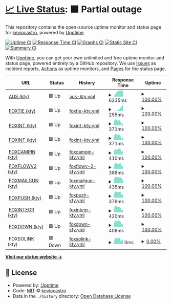 # [📈 Live Status](https://demo.upptime.js.org): <!--live status--> **🟧 Partial outage**

This repository contains the open-source uptime monitor and status page for [keviocastro](https://demo.upptime.js.org), powered by [Upptime](https://github.com/upptime/upptime).

[![Uptime CI](https://github.com/keviocastro/upptime/workflows/Uptime%20CI/badge.svg)](https://github.com/keviocastro/upptime/actions?query=workflow%3A%22Uptime+CI%22)
[![Response Time CI](https://github.com/keviocastro/upptime/workflows/Response%20Time%20CI/badge.svg)](https://github.com/keviocastro/upptime/actions?query=workflow%3A%22Response+Time+CI%22)
[![Graphs CI](https://github.com/keviocastro/upptime/workflows/Graphs%20CI/badge.svg)](https://github.com/keviocastro/upptime/actions?query=workflow%3A%22Graphs+CI%22)
[![Static Site CI](https://github.com/keviocastro/upptime/workflows/Static%20Site%20CI/badge.svg)](https://github.com/keviocastro/upptime/actions?query=workflow%3A%22Static+Site+CI%22)
[![Summary CI](https://github.com/keviocastro/upptime/workflows/Summary%20CI/badge.svg)](https://github.com/keviocastro/upptime/actions?query=workflow%3A%22Summary+CI%22)

With [Upptime](https://upptime.js.org), you can get your own unlimited and free uptime monitor and status page, powered entirely by a GitHub repository. We use [Issues](https://github.com/keviocastro/upptime/issues) as incident reports, [Actions](https://github.com/keviocastro/upptime/actions) as uptime monitors, and [Pages](https://demo.upptime.js.org) for the status page.

<!--start: status pages-->
<!-- This summary is generated by Upptime (https://github.com/upptime/upptime) -->
<!-- Do not edit this manually, your changes will be overwritten -->
<!-- prettier-ignore -->
| URL | Status | History | Response Time | Uptime |
| --- | ------ | ------- | ------------- | ------ |
| <img alt="" src="https://favicons.githubusercontent.com/avus.com.br" height="13"> [AUS (kty)](https://avus.com.br) | 🟩 Up | [aus-kty.yml](https://github.com/keviocastro/upptime/commits/HEAD/history/aus-kty.yml) | <details><summary><img alt="Response time graph" src="./graphs/aus-kty/response-time-week.png" height="20"> 6235ms</summary><br><a href="https://upptime.solidops.cloud/history/aus-kty"><img alt="Response time 6235" src="https://img.shields.io/endpoint?url=https%3A%2F%2Fraw.githubusercontent.com%2Fkeviocastro%2Fupptime%2FHEAD%2Fapi%2Faus-kty%2Fresponse-time.json"></a><br><a href="https://upptime.solidops.cloud/history/aus-kty"><img alt="24-hour response time 6235" src="https://img.shields.io/endpoint?url=https%3A%2F%2Fraw.githubusercontent.com%2Fkeviocastro%2Fupptime%2FHEAD%2Fapi%2Faus-kty%2Fresponse-time-day.json"></a><br><a href="https://upptime.solidops.cloud/history/aus-kty"><img alt="7-day response time 6235" src="https://img.shields.io/endpoint?url=https%3A%2F%2Fraw.githubusercontent.com%2Fkeviocastro%2Fupptime%2FHEAD%2Fapi%2Faus-kty%2Fresponse-time-week.json"></a><br><a href="https://upptime.solidops.cloud/history/aus-kty"><img alt="30-day response time 6235" src="https://img.shields.io/endpoint?url=https%3A%2F%2Fraw.githubusercontent.com%2Fkeviocastro%2Fupptime%2FHEAD%2Fapi%2Faus-kty%2Fresponse-time-month.json"></a><br><a href="https://upptime.solidops.cloud/history/aus-kty"><img alt="1-year response time 6235" src="https://img.shields.io/endpoint?url=https%3A%2F%2Fraw.githubusercontent.com%2Fkeviocastro%2Fupptime%2FHEAD%2Fapi%2Faus-kty%2Fresponse-time-year.json"></a></details> | <details><summary><a href="https://upptime.solidops.cloud/history/aus-kty">100.00%</a></summary><a href="https://upptime.solidops.cloud/history/aus-kty"><img alt="All-time uptime 100.00%" src="https://img.shields.io/endpoint?url=https%3A%2F%2Fraw.githubusercontent.com%2Fkeviocastro%2Fupptime%2FHEAD%2Fapi%2Faus-kty%2Fuptime.json"></a><br><a href="https://upptime.solidops.cloud/history/aus-kty"><img alt="24-hour uptime 100.00%" src="https://img.shields.io/endpoint?url=https%3A%2F%2Fraw.githubusercontent.com%2Fkeviocastro%2Fupptime%2FHEAD%2Fapi%2Faus-kty%2Fuptime-day.json"></a><br><a href="https://upptime.solidops.cloud/history/aus-kty"><img alt="7-day uptime 100.00%" src="https://img.shields.io/endpoint?url=https%3A%2F%2Fraw.githubusercontent.com%2Fkeviocastro%2Fupptime%2FHEAD%2Fapi%2Faus-kty%2Fuptime-week.json"></a><br><a href="https://upptime.solidops.cloud/history/aus-kty"><img alt="30-day uptime 100.00%" src="https://img.shields.io/endpoint?url=https%3A%2F%2Fraw.githubusercontent.com%2Fkeviocastro%2Fupptime%2FHEAD%2Fapi%2Faus-kty%2Fuptime-month.json"></a><br><a href="https://upptime.solidops.cloud/history/aus-kty"><img alt="1-year uptime 100.00%" src="https://img.shields.io/endpoint?url=https%3A%2F%2Fraw.githubusercontent.com%2Fkeviocastro%2Fupptime%2FHEAD%2Fapi%2Faus-kty%2Fuptime-year.json"></a></details>
| <img alt="" src="https://favicons.githubusercontent.com/www.foxterciaimobiliaria.com.br" height="13"> [FOXTIE (kty)](https://www.foxterciaimobiliaria.com.br) | 🟩 Up | [foxtie-kty.yml](https://github.com/keviocastro/upptime/commits/HEAD/history/foxtie-kty.yml) | <details><summary><img alt="Response time graph" src="./graphs/foxtie-kty/response-time-week.png" height="20"> 255ms</summary><br><a href="https://upptime.solidops.cloud/history/foxtie-kty"><img alt="Response time 255" src="https://img.shields.io/endpoint?url=https%3A%2F%2Fraw.githubusercontent.com%2Fkeviocastro%2Fupptime%2FHEAD%2Fapi%2Ffoxtie-kty%2Fresponse-time.json"></a><br><a href="https://upptime.solidops.cloud/history/foxtie-kty"><img alt="24-hour response time 255" src="https://img.shields.io/endpoint?url=https%3A%2F%2Fraw.githubusercontent.com%2Fkeviocastro%2Fupptime%2FHEAD%2Fapi%2Ffoxtie-kty%2Fresponse-time-day.json"></a><br><a href="https://upptime.solidops.cloud/history/foxtie-kty"><img alt="7-day response time 255" src="https://img.shields.io/endpoint?url=https%3A%2F%2Fraw.githubusercontent.com%2Fkeviocastro%2Fupptime%2FHEAD%2Fapi%2Ffoxtie-kty%2Fresponse-time-week.json"></a><br><a href="https://upptime.solidops.cloud/history/foxtie-kty"><img alt="30-day response time 255" src="https://img.shields.io/endpoint?url=https%3A%2F%2Fraw.githubusercontent.com%2Fkeviocastro%2Fupptime%2FHEAD%2Fapi%2Ffoxtie-kty%2Fresponse-time-month.json"></a><br><a href="https://upptime.solidops.cloud/history/foxtie-kty"><img alt="1-year response time 255" src="https://img.shields.io/endpoint?url=https%3A%2F%2Fraw.githubusercontent.com%2Fkeviocastro%2Fupptime%2FHEAD%2Fapi%2Ffoxtie-kty%2Fresponse-time-year.json"></a></details> | <details><summary><a href="https://upptime.solidops.cloud/history/foxtie-kty">100.00%</a></summary><a href="https://upptime.solidops.cloud/history/foxtie-kty"><img alt="All-time uptime 100.00%" src="https://img.shields.io/endpoint?url=https%3A%2F%2Fraw.githubusercontent.com%2Fkeviocastro%2Fupptime%2FHEAD%2Fapi%2Ffoxtie-kty%2Fuptime.json"></a><br><a href="https://upptime.solidops.cloud/history/foxtie-kty"><img alt="24-hour uptime 100.00%" src="https://img.shields.io/endpoint?url=https%3A%2F%2Fraw.githubusercontent.com%2Fkeviocastro%2Fupptime%2FHEAD%2Fapi%2Ffoxtie-kty%2Fuptime-day.json"></a><br><a href="https://upptime.solidops.cloud/history/foxtie-kty"><img alt="7-day uptime 100.00%" src="https://img.shields.io/endpoint?url=https%3A%2F%2Fraw.githubusercontent.com%2Fkeviocastro%2Fupptime%2FHEAD%2Fapi%2Ffoxtie-kty%2Fuptime-week.json"></a><br><a href="https://upptime.solidops.cloud/history/foxtie-kty"><img alt="30-day uptime 100.00%" src="https://img.shields.io/endpoint?url=https%3A%2F%2Fraw.githubusercontent.com%2Fkeviocastro%2Fupptime%2FHEAD%2Fapi%2Ffoxtie-kty%2Fuptime-month.json"></a><br><a href="https://upptime.solidops.cloud/history/foxtie-kty"><img alt="1-year uptime 100.00%" src="https://img.shields.io/endpoint?url=https%3A%2F%2Fraw.githubusercontent.com%2Fkeviocastro%2Fupptime%2FHEAD%2Fapi%2Ffoxtie-kty%2Fuptime-year.json"></a></details>
| <img alt="" src="https://favicons.githubusercontent.com/foxter-integrations.konecty.com" height="13"> [FOXINT (kty)](https://foxter-integrations.konecty.com) | 🟩 Up | [foxint-kty.yml](https://github.com/keviocastro/upptime/commits/HEAD/history/foxint-kty.yml) | <details><summary><img alt="Response time graph" src="./graphs/foxint-kty/response-time-week.png" height="20"> 371ms</summary><br><a href="https://upptime.solidops.cloud/history/foxint-kty"><img alt="Response time 371" src="https://img.shields.io/endpoint?url=https%3A%2F%2Fraw.githubusercontent.com%2Fkeviocastro%2Fupptime%2FHEAD%2Fapi%2Ffoxint-kty%2Fresponse-time.json"></a><br><a href="https://upptime.solidops.cloud/history/foxint-kty"><img alt="24-hour response time 371" src="https://img.shields.io/endpoint?url=https%3A%2F%2Fraw.githubusercontent.com%2Fkeviocastro%2Fupptime%2FHEAD%2Fapi%2Ffoxint-kty%2Fresponse-time-day.json"></a><br><a href="https://upptime.solidops.cloud/history/foxint-kty"><img alt="7-day response time 371" src="https://img.shields.io/endpoint?url=https%3A%2F%2Fraw.githubusercontent.com%2Fkeviocastro%2Fupptime%2FHEAD%2Fapi%2Ffoxint-kty%2Fresponse-time-week.json"></a><br><a href="https://upptime.solidops.cloud/history/foxint-kty"><img alt="30-day response time 371" src="https://img.shields.io/endpoint?url=https%3A%2F%2Fraw.githubusercontent.com%2Fkeviocastro%2Fupptime%2FHEAD%2Fapi%2Ffoxint-kty%2Fresponse-time-month.json"></a><br><a href="https://upptime.solidops.cloud/history/foxint-kty"><img alt="1-year response time 371" src="https://img.shields.io/endpoint?url=https%3A%2F%2Fraw.githubusercontent.com%2Fkeviocastro%2Fupptime%2FHEAD%2Fapi%2Ffoxint-kty%2Fresponse-time-year.json"></a></details> | <details><summary><a href="https://upptime.solidops.cloud/history/foxint-kty">100.00%</a></summary><a href="https://upptime.solidops.cloud/history/foxint-kty"><img alt="All-time uptime 100.00%" src="https://img.shields.io/endpoint?url=https%3A%2F%2Fraw.githubusercontent.com%2Fkeviocastro%2Fupptime%2FHEAD%2Fapi%2Ffoxint-kty%2Fuptime.json"></a><br><a href="https://upptime.solidops.cloud/history/foxint-kty"><img alt="24-hour uptime 100.00%" src="https://img.shields.io/endpoint?url=https%3A%2F%2Fraw.githubusercontent.com%2Fkeviocastro%2Fupptime%2FHEAD%2Fapi%2Ffoxint-kty%2Fuptime-day.json"></a><br><a href="https://upptime.solidops.cloud/history/foxint-kty"><img alt="7-day uptime 100.00%" src="https://img.shields.io/endpoint?url=https%3A%2F%2Fraw.githubusercontent.com%2Fkeviocastro%2Fupptime%2FHEAD%2Fapi%2Ffoxint-kty%2Fuptime-week.json"></a><br><a href="https://upptime.solidops.cloud/history/foxint-kty"><img alt="30-day uptime 100.00%" src="https://img.shields.io/endpoint?url=https%3A%2F%2Fraw.githubusercontent.com%2Fkeviocastro%2Fupptime%2FHEAD%2Fapi%2Ffoxint-kty%2Fuptime-month.json"></a><br><a href="https://upptime.solidops.cloud/history/foxint-kty"><img alt="1-year uptime 100.00%" src="https://img.shields.io/endpoint?url=https%3A%2F%2Fraw.githubusercontent.com%2Fkeviocastro%2Fupptime%2FHEAD%2Fapi%2Ffoxint-kty%2Fuptime-year.json"></a></details>
| <img alt="" src="https://favicons.githubusercontent.com/foxter-integrations.konecty.com" height="13"> [FOXINT (kty)](https://foxter-integrations.konecty.com) | 🟩 Up | [foxint-kty.yml](https://github.com/keviocastro/upptime/commits/HEAD/history/foxint-kty.yml) | <details><summary><img alt="Response time graph" src="./graphs/foxint-kty/response-time-week.png" height="20"> 371ms</summary><br><a href="https://upptime.solidops.cloud/history/foxint-kty"><img alt="Response time 371" src="https://img.shields.io/endpoint?url=https%3A%2F%2Fraw.githubusercontent.com%2Fkeviocastro%2Fupptime%2FHEAD%2Fapi%2Ffoxint-kty%2Fresponse-time.json"></a><br><a href="https://upptime.solidops.cloud/history/foxint-kty"><img alt="24-hour response time 371" src="https://img.shields.io/endpoint?url=https%3A%2F%2Fraw.githubusercontent.com%2Fkeviocastro%2Fupptime%2FHEAD%2Fapi%2Ffoxint-kty%2Fresponse-time-day.json"></a><br><a href="https://upptime.solidops.cloud/history/foxint-kty"><img alt="7-day response time 371" src="https://img.shields.io/endpoint?url=https%3A%2F%2Fraw.githubusercontent.com%2Fkeviocastro%2Fupptime%2FHEAD%2Fapi%2Ffoxint-kty%2Fresponse-time-week.json"></a><br><a href="https://upptime.solidops.cloud/history/foxint-kty"><img alt="30-day response time 371" src="https://img.shields.io/endpoint?url=https%3A%2F%2Fraw.githubusercontent.com%2Fkeviocastro%2Fupptime%2FHEAD%2Fapi%2Ffoxint-kty%2Fresponse-time-month.json"></a><br><a href="https://upptime.solidops.cloud/history/foxint-kty"><img alt="1-year response time 371" src="https://img.shields.io/endpoint?url=https%3A%2F%2Fraw.githubusercontent.com%2Fkeviocastro%2Fupptime%2FHEAD%2Fapi%2Ffoxint-kty%2Fresponse-time-year.json"></a></details> | <details><summary><a href="https://upptime.solidops.cloud/history/foxint-kty">100.00%</a></summary><a href="https://upptime.solidops.cloud/history/foxint-kty"><img alt="All-time uptime 100.00%" src="https://img.shields.io/endpoint?url=https%3A%2F%2Fraw.githubusercontent.com%2Fkeviocastro%2Fupptime%2FHEAD%2Fapi%2Ffoxint-kty%2Fuptime.json"></a><br><a href="https://upptime.solidops.cloud/history/foxint-kty"><img alt="24-hour uptime 100.00%" src="https://img.shields.io/endpoint?url=https%3A%2F%2Fraw.githubusercontent.com%2Fkeviocastro%2Fupptime%2FHEAD%2Fapi%2Ffoxint-kty%2Fuptime-day.json"></a><br><a href="https://upptime.solidops.cloud/history/foxint-kty"><img alt="7-day uptime 100.00%" src="https://img.shields.io/endpoint?url=https%3A%2F%2Fraw.githubusercontent.com%2Fkeviocastro%2Fupptime%2FHEAD%2Fapi%2Ffoxint-kty%2Fuptime-week.json"></a><br><a href="https://upptime.solidops.cloud/history/foxint-kty"><img alt="30-day uptime 100.00%" src="https://img.shields.io/endpoint?url=https%3A%2F%2Fraw.githubusercontent.com%2Fkeviocastro%2Fupptime%2FHEAD%2Fapi%2Ffoxint-kty%2Fuptime-month.json"></a><br><a href="https://upptime.solidops.cloud/history/foxint-kty"><img alt="1-year uptime 100.00%" src="https://img.shields.io/endpoint?url=https%3A%2F%2Fraw.githubusercontent.com%2Fkeviocastro%2Fupptime%2FHEAD%2Fapi%2Ffoxint-kty%2Fuptime-year.json"></a></details>
| <img alt="" src="https://favicons.githubusercontent.com/foxter-activecampaign.konecty.com" height="13"> [FOXCAMPIN (kty)](https://foxter-activecampaign.konecty.com) | 🟩 Up | [foxcampin-kty.yml](https://github.com/keviocastro/upptime/commits/HEAD/history/foxcampin-kty.yml) | <details><summary><img alt="Response time graph" src="./graphs/foxcampin-kty/response-time-week.png" height="20"> 410ms</summary><br><a href="https://upptime.solidops.cloud/history/foxcampin-kty"><img alt="Response time 410" src="https://img.shields.io/endpoint?url=https%3A%2F%2Fraw.githubusercontent.com%2Fkeviocastro%2Fupptime%2FHEAD%2Fapi%2Ffoxcampin-kty%2Fresponse-time.json"></a><br><a href="https://upptime.solidops.cloud/history/foxcampin-kty"><img alt="24-hour response time 410" src="https://img.shields.io/endpoint?url=https%3A%2F%2Fraw.githubusercontent.com%2Fkeviocastro%2Fupptime%2FHEAD%2Fapi%2Ffoxcampin-kty%2Fresponse-time-day.json"></a><br><a href="https://upptime.solidops.cloud/history/foxcampin-kty"><img alt="7-day response time 410" src="https://img.shields.io/endpoint?url=https%3A%2F%2Fraw.githubusercontent.com%2Fkeviocastro%2Fupptime%2FHEAD%2Fapi%2Ffoxcampin-kty%2Fresponse-time-week.json"></a><br><a href="https://upptime.solidops.cloud/history/foxcampin-kty"><img alt="30-day response time 410" src="https://img.shields.io/endpoint?url=https%3A%2F%2Fraw.githubusercontent.com%2Fkeviocastro%2Fupptime%2FHEAD%2Fapi%2Ffoxcampin-kty%2Fresponse-time-month.json"></a><br><a href="https://upptime.solidops.cloud/history/foxcampin-kty"><img alt="1-year response time 410" src="https://img.shields.io/endpoint?url=https%3A%2F%2Fraw.githubusercontent.com%2Fkeviocastro%2Fupptime%2FHEAD%2Fapi%2Ffoxcampin-kty%2Fresponse-time-year.json"></a></details> | <details><summary><a href="https://upptime.solidops.cloud/history/foxcampin-kty">100.00%</a></summary><a href="https://upptime.solidops.cloud/history/foxcampin-kty"><img alt="All-time uptime 100.00%" src="https://img.shields.io/endpoint?url=https%3A%2F%2Fraw.githubusercontent.com%2Fkeviocastro%2Fupptime%2FHEAD%2Fapi%2Ffoxcampin-kty%2Fuptime.json"></a><br><a href="https://upptime.solidops.cloud/history/foxcampin-kty"><img alt="24-hour uptime 100.00%" src="https://img.shields.io/endpoint?url=https%3A%2F%2Fraw.githubusercontent.com%2Fkeviocastro%2Fupptime%2FHEAD%2Fapi%2Ffoxcampin-kty%2Fuptime-day.json"></a><br><a href="https://upptime.solidops.cloud/history/foxcampin-kty"><img alt="7-day uptime 100.00%" src="https://img.shields.io/endpoint?url=https%3A%2F%2Fraw.githubusercontent.com%2Fkeviocastro%2Fupptime%2FHEAD%2Fapi%2Ffoxcampin-kty%2Fuptime-week.json"></a><br><a href="https://upptime.solidops.cloud/history/foxcampin-kty"><img alt="30-day uptime 100.00%" src="https://img.shields.io/endpoint?url=https%3A%2F%2Fraw.githubusercontent.com%2Fkeviocastro%2Fupptime%2FHEAD%2Fapi%2Ffoxcampin-kty%2Fuptime-month.json"></a><br><a href="https://upptime.solidops.cloud/history/foxcampin-kty"><img alt="1-year uptime 100.00%" src="https://img.shields.io/endpoint?url=https%3A%2F%2Fraw.githubusercontent.com%2Fkeviocastro%2Fupptime%2FHEAD%2Fapi%2Ffoxcampin-kty%2Fuptime-year.json"></a></details>
| <img alt="" src="https://favicons.githubusercontent.com/foxter-flows-v2.konecty.com" height="13"> [FOXFLOWV2 (kty)](https://foxter-flows-v2.konecty.com) | 🟩 Up | [foxflowv-2-kty.yml](https://github.com/keviocastro/upptime/commits/HEAD/history/foxflowv-2-kty.yml) | <details><summary><img alt="Response time graph" src="./graphs/foxflowv-2-kty/response-time-week.png" height="20"> 388ms</summary><br><a href="https://upptime.solidops.cloud/history/foxflowv-2-kty"><img alt="Response time 388" src="https://img.shields.io/endpoint?url=https%3A%2F%2Fraw.githubusercontent.com%2Fkeviocastro%2Fupptime%2FHEAD%2Fapi%2Ffoxflowv-2-kty%2Fresponse-time.json"></a><br><a href="https://upptime.solidops.cloud/history/foxflowv-2-kty"><img alt="24-hour response time 388" src="https://img.shields.io/endpoint?url=https%3A%2F%2Fraw.githubusercontent.com%2Fkeviocastro%2Fupptime%2FHEAD%2Fapi%2Ffoxflowv-2-kty%2Fresponse-time-day.json"></a><br><a href="https://upptime.solidops.cloud/history/foxflowv-2-kty"><img alt="7-day response time 388" src="https://img.shields.io/endpoint?url=https%3A%2F%2Fraw.githubusercontent.com%2Fkeviocastro%2Fupptime%2FHEAD%2Fapi%2Ffoxflowv-2-kty%2Fresponse-time-week.json"></a><br><a href="https://upptime.solidops.cloud/history/foxflowv-2-kty"><img alt="30-day response time 388" src="https://img.shields.io/endpoint?url=https%3A%2F%2Fraw.githubusercontent.com%2Fkeviocastro%2Fupptime%2FHEAD%2Fapi%2Ffoxflowv-2-kty%2Fresponse-time-month.json"></a><br><a href="https://upptime.solidops.cloud/history/foxflowv-2-kty"><img alt="1-year response time 388" src="https://img.shields.io/endpoint?url=https%3A%2F%2Fraw.githubusercontent.com%2Fkeviocastro%2Fupptime%2FHEAD%2Fapi%2Ffoxflowv-2-kty%2Fresponse-time-year.json"></a></details> | <details><summary><a href="https://upptime.solidops.cloud/history/foxflowv-2-kty">100.00%</a></summary><a href="https://upptime.solidops.cloud/history/foxflowv-2-kty"><img alt="All-time uptime 100.00%" src="https://img.shields.io/endpoint?url=https%3A%2F%2Fraw.githubusercontent.com%2Fkeviocastro%2Fupptime%2FHEAD%2Fapi%2Ffoxflowv-2-kty%2Fuptime.json"></a><br><a href="https://upptime.solidops.cloud/history/foxflowv-2-kty"><img alt="24-hour uptime 100.00%" src="https://img.shields.io/endpoint?url=https%3A%2F%2Fraw.githubusercontent.com%2Fkeviocastro%2Fupptime%2FHEAD%2Fapi%2Ffoxflowv-2-kty%2Fuptime-day.json"></a><br><a href="https://upptime.solidops.cloud/history/foxflowv-2-kty"><img alt="7-day uptime 100.00%" src="https://img.shields.io/endpoint?url=https%3A%2F%2Fraw.githubusercontent.com%2Fkeviocastro%2Fupptime%2FHEAD%2Fapi%2Ffoxflowv-2-kty%2Fuptime-week.json"></a><br><a href="https://upptime.solidops.cloud/history/foxflowv-2-kty"><img alt="30-day uptime 100.00%" src="https://img.shields.io/endpoint?url=https%3A%2F%2Fraw.githubusercontent.com%2Fkeviocastro%2Fupptime%2FHEAD%2Fapi%2Ffoxflowv-2-kty%2Fuptime-month.json"></a><br><a href="https://upptime.solidops.cloud/history/foxflowv-2-kty"><img alt="1-year uptime 100.00%" src="https://img.shields.io/endpoint?url=https%3A%2F%2Fraw.githubusercontent.com%2Fkeviocastro%2Fupptime%2FHEAD%2Fapi%2Ffoxflowv-2-kty%2Fuptime-year.json"></a></details>
| <img alt="" src="https://favicons.githubusercontent.com/foxter-mailgun.konecty.com" height="13"> [FOXMAILGUN (kty)](https://foxter-mailgun.konecty.com) | 🟩 Up | [foxmailgun-kty.yml](https://github.com/keviocastro/upptime/commits/HEAD/history/foxmailgun-kty.yml) | <details><summary><img alt="Response time graph" src="./graphs/foxmailgun-kty/response-time-week.png" height="20"> 435ms</summary><br><a href="https://upptime.solidops.cloud/history/foxmailgun-kty"><img alt="Response time 435" src="https://img.shields.io/endpoint?url=https%3A%2F%2Fraw.githubusercontent.com%2Fkeviocastro%2Fupptime%2FHEAD%2Fapi%2Ffoxmailgun-kty%2Fresponse-time.json"></a><br><a href="https://upptime.solidops.cloud/history/foxmailgun-kty"><img alt="24-hour response time 435" src="https://img.shields.io/endpoint?url=https%3A%2F%2Fraw.githubusercontent.com%2Fkeviocastro%2Fupptime%2FHEAD%2Fapi%2Ffoxmailgun-kty%2Fresponse-time-day.json"></a><br><a href="https://upptime.solidops.cloud/history/foxmailgun-kty"><img alt="7-day response time 435" src="https://img.shields.io/endpoint?url=https%3A%2F%2Fraw.githubusercontent.com%2Fkeviocastro%2Fupptime%2FHEAD%2Fapi%2Ffoxmailgun-kty%2Fresponse-time-week.json"></a><br><a href="https://upptime.solidops.cloud/history/foxmailgun-kty"><img alt="30-day response time 435" src="https://img.shields.io/endpoint?url=https%3A%2F%2Fraw.githubusercontent.com%2Fkeviocastro%2Fupptime%2FHEAD%2Fapi%2Ffoxmailgun-kty%2Fresponse-time-month.json"></a><br><a href="https://upptime.solidops.cloud/history/foxmailgun-kty"><img alt="1-year response time 435" src="https://img.shields.io/endpoint?url=https%3A%2F%2Fraw.githubusercontent.com%2Fkeviocastro%2Fupptime%2FHEAD%2Fapi%2Ffoxmailgun-kty%2Fresponse-time-year.json"></a></details> | <details><summary><a href="https://upptime.solidops.cloud/history/foxmailgun-kty">100.00%</a></summary><a href="https://upptime.solidops.cloud/history/foxmailgun-kty"><img alt="All-time uptime 100.00%" src="https://img.shields.io/endpoint?url=https%3A%2F%2Fraw.githubusercontent.com%2Fkeviocastro%2Fupptime%2FHEAD%2Fapi%2Ffoxmailgun-kty%2Fuptime.json"></a><br><a href="https://upptime.solidops.cloud/history/foxmailgun-kty"><img alt="24-hour uptime 100.00%" src="https://img.shields.io/endpoint?url=https%3A%2F%2Fraw.githubusercontent.com%2Fkeviocastro%2Fupptime%2FHEAD%2Fapi%2Ffoxmailgun-kty%2Fuptime-day.json"></a><br><a href="https://upptime.solidops.cloud/history/foxmailgun-kty"><img alt="7-day uptime 100.00%" src="https://img.shields.io/endpoint?url=https%3A%2F%2Fraw.githubusercontent.com%2Fkeviocastro%2Fupptime%2FHEAD%2Fapi%2Ffoxmailgun-kty%2Fuptime-week.json"></a><br><a href="https://upptime.solidops.cloud/history/foxmailgun-kty"><img alt="30-day uptime 100.00%" src="https://img.shields.io/endpoint?url=https%3A%2F%2Fraw.githubusercontent.com%2Fkeviocastro%2Fupptime%2FHEAD%2Fapi%2Ffoxmailgun-kty%2Fuptime-month.json"></a><br><a href="https://upptime.solidops.cloud/history/foxmailgun-kty"><img alt="1-year uptime 100.00%" src="https://img.shields.io/endpoint?url=https%3A%2F%2Fraw.githubusercontent.com%2Fkeviocastro%2Fupptime%2FHEAD%2Fapi%2Ffoxmailgun-kty%2Fuptime-year.json"></a></details>
| <img alt="" src="https://favicons.githubusercontent.com/foxter-push.konecty.com" height="13"> [FOXPUSH (kty)](https://foxter-push.konecty.com) | 🟩 Up | [foxpush-kty.yml](https://github.com/keviocastro/upptime/commits/HEAD/history/foxpush-kty.yml) | <details><summary><img alt="Response time graph" src="./graphs/foxpush-kty/response-time-week.png" height="20"> 379ms</summary><br><a href="https://upptime.solidops.cloud/history/foxpush-kty"><img alt="Response time 379" src="https://img.shields.io/endpoint?url=https%3A%2F%2Fraw.githubusercontent.com%2Fkeviocastro%2Fupptime%2FHEAD%2Fapi%2Ffoxpush-kty%2Fresponse-time.json"></a><br><a href="https://upptime.solidops.cloud/history/foxpush-kty"><img alt="24-hour response time 379" src="https://img.shields.io/endpoint?url=https%3A%2F%2Fraw.githubusercontent.com%2Fkeviocastro%2Fupptime%2FHEAD%2Fapi%2Ffoxpush-kty%2Fresponse-time-day.json"></a><br><a href="https://upptime.solidops.cloud/history/foxpush-kty"><img alt="7-day response time 379" src="https://img.shields.io/endpoint?url=https%3A%2F%2Fraw.githubusercontent.com%2Fkeviocastro%2Fupptime%2FHEAD%2Fapi%2Ffoxpush-kty%2Fresponse-time-week.json"></a><br><a href="https://upptime.solidops.cloud/history/foxpush-kty"><img alt="30-day response time 379" src="https://img.shields.io/endpoint?url=https%3A%2F%2Fraw.githubusercontent.com%2Fkeviocastro%2Fupptime%2FHEAD%2Fapi%2Ffoxpush-kty%2Fresponse-time-month.json"></a><br><a href="https://upptime.solidops.cloud/history/foxpush-kty"><img alt="1-year response time 379" src="https://img.shields.io/endpoint?url=https%3A%2F%2Fraw.githubusercontent.com%2Fkeviocastro%2Fupptime%2FHEAD%2Fapi%2Ffoxpush-kty%2Fresponse-time-year.json"></a></details> | <details><summary><a href="https://upptime.solidops.cloud/history/foxpush-kty">100.00%</a></summary><a href="https://upptime.solidops.cloud/history/foxpush-kty"><img alt="All-time uptime 100.00%" src="https://img.shields.io/endpoint?url=https%3A%2F%2Fraw.githubusercontent.com%2Fkeviocastro%2Fupptime%2FHEAD%2Fapi%2Ffoxpush-kty%2Fuptime.json"></a><br><a href="https://upptime.solidops.cloud/history/foxpush-kty"><img alt="24-hour uptime 100.00%" src="https://img.shields.io/endpoint?url=https%3A%2F%2Fraw.githubusercontent.com%2Fkeviocastro%2Fupptime%2FHEAD%2Fapi%2Ffoxpush-kty%2Fuptime-day.json"></a><br><a href="https://upptime.solidops.cloud/history/foxpush-kty"><img alt="7-day uptime 100.00%" src="https://img.shields.io/endpoint?url=https%3A%2F%2Fraw.githubusercontent.com%2Fkeviocastro%2Fupptime%2FHEAD%2Fapi%2Ffoxpush-kty%2Fuptime-week.json"></a><br><a href="https://upptime.solidops.cloud/history/foxpush-kty"><img alt="30-day uptime 100.00%" src="https://img.shields.io/endpoint?url=https%3A%2F%2Fraw.githubusercontent.com%2Fkeviocastro%2Fupptime%2FHEAD%2Fapi%2Ffoxpush-kty%2Fuptime-month.json"></a><br><a href="https://upptime.solidops.cloud/history/foxpush-kty"><img alt="1-year uptime 100.00%" src="https://img.shields.io/endpoint?url=https%3A%2F%2Fraw.githubusercontent.com%2Fkeviocastro%2Fupptime%2FHEAD%2Fapi%2Ffoxpush-kty%2Fuptime-year.json"></a></details>
| <img alt="" src="https://favicons.githubusercontent.com/foxter-integrations.konecty.com" height="13"> [FOXINTEGR (kty)](https://foxter-integrations.konecty.com) | 🟩 Up | [foxintegr-kty.yml](https://github.com/keviocastro/upptime/commits/HEAD/history/foxintegr-kty.yml) | <details><summary><img alt="Response time graph" src="./graphs/foxintegr-kty/response-time-week.png" height="20"> 420ms</summary><br><a href="https://upptime.solidops.cloud/history/foxintegr-kty"><img alt="Response time 420" src="https://img.shields.io/endpoint?url=https%3A%2F%2Fraw.githubusercontent.com%2Fkeviocastro%2Fupptime%2FHEAD%2Fapi%2Ffoxintegr-kty%2Fresponse-time.json"></a><br><a href="https://upptime.solidops.cloud/history/foxintegr-kty"><img alt="24-hour response time 420" src="https://img.shields.io/endpoint?url=https%3A%2F%2Fraw.githubusercontent.com%2Fkeviocastro%2Fupptime%2FHEAD%2Fapi%2Ffoxintegr-kty%2Fresponse-time-day.json"></a><br><a href="https://upptime.solidops.cloud/history/foxintegr-kty"><img alt="7-day response time 420" src="https://img.shields.io/endpoint?url=https%3A%2F%2Fraw.githubusercontent.com%2Fkeviocastro%2Fupptime%2FHEAD%2Fapi%2Ffoxintegr-kty%2Fresponse-time-week.json"></a><br><a href="https://upptime.solidops.cloud/history/foxintegr-kty"><img alt="30-day response time 420" src="https://img.shields.io/endpoint?url=https%3A%2F%2Fraw.githubusercontent.com%2Fkeviocastro%2Fupptime%2FHEAD%2Fapi%2Ffoxintegr-kty%2Fresponse-time-month.json"></a><br><a href="https://upptime.solidops.cloud/history/foxintegr-kty"><img alt="1-year response time 420" src="https://img.shields.io/endpoint?url=https%3A%2F%2Fraw.githubusercontent.com%2Fkeviocastro%2Fupptime%2FHEAD%2Fapi%2Ffoxintegr-kty%2Fresponse-time-year.json"></a></details> | <details><summary><a href="https://upptime.solidops.cloud/history/foxintegr-kty">100.00%</a></summary><a href="https://upptime.solidops.cloud/history/foxintegr-kty"><img alt="All-time uptime 100.00%" src="https://img.shields.io/endpoint?url=https%3A%2F%2Fraw.githubusercontent.com%2Fkeviocastro%2Fupptime%2FHEAD%2Fapi%2Ffoxintegr-kty%2Fuptime.json"></a><br><a href="https://upptime.solidops.cloud/history/foxintegr-kty"><img alt="24-hour uptime 100.00%" src="https://img.shields.io/endpoint?url=https%3A%2F%2Fraw.githubusercontent.com%2Fkeviocastro%2Fupptime%2FHEAD%2Fapi%2Ffoxintegr-kty%2Fuptime-day.json"></a><br><a href="https://upptime.solidops.cloud/history/foxintegr-kty"><img alt="7-day uptime 100.00%" src="https://img.shields.io/endpoint?url=https%3A%2F%2Fraw.githubusercontent.com%2Fkeviocastro%2Fupptime%2FHEAD%2Fapi%2Ffoxintegr-kty%2Fuptime-week.json"></a><br><a href="https://upptime.solidops.cloud/history/foxintegr-kty"><img alt="30-day uptime 100.00%" src="https://img.shields.io/endpoint?url=https%3A%2F%2Fraw.githubusercontent.com%2Fkeviocastro%2Fupptime%2FHEAD%2Fapi%2Ffoxintegr-kty%2Fuptime-month.json"></a><br><a href="https://upptime.solidops.cloud/history/foxintegr-kty"><img alt="1-year uptime 100.00%" src="https://img.shields.io/endpoint?url=https%3A%2F%2Fraw.githubusercontent.com%2Fkeviocastro%2Fupptime%2FHEAD%2Fapi%2Ffoxintegr-kty%2Fuptime-year.json"></a></details>
| <img alt="" src="https://favicons.githubusercontent.com/foxter-downloads.konecty.com" height="13"> [FOXDOWN (kty)](https://foxter-downloads.konecty.com) | 🟩 Up | [foxdown-kty.yml](https://github.com/keviocastro/upptime/commits/HEAD/history/foxdown-kty.yml) | <details><summary><img alt="Response time graph" src="./graphs/foxdown-kty/response-time-week.png" height="20"> 408ms</summary><br><a href="https://upptime.solidops.cloud/history/foxdown-kty"><img alt="Response time 408" src="https://img.shields.io/endpoint?url=https%3A%2F%2Fraw.githubusercontent.com%2Fkeviocastro%2Fupptime%2FHEAD%2Fapi%2Ffoxdown-kty%2Fresponse-time.json"></a><br><a href="https://upptime.solidops.cloud/history/foxdown-kty"><img alt="24-hour response time 408" src="https://img.shields.io/endpoint?url=https%3A%2F%2Fraw.githubusercontent.com%2Fkeviocastro%2Fupptime%2FHEAD%2Fapi%2Ffoxdown-kty%2Fresponse-time-day.json"></a><br><a href="https://upptime.solidops.cloud/history/foxdown-kty"><img alt="7-day response time 408" src="https://img.shields.io/endpoint?url=https%3A%2F%2Fraw.githubusercontent.com%2Fkeviocastro%2Fupptime%2FHEAD%2Fapi%2Ffoxdown-kty%2Fresponse-time-week.json"></a><br><a href="https://upptime.solidops.cloud/history/foxdown-kty"><img alt="30-day response time 408" src="https://img.shields.io/endpoint?url=https%3A%2F%2Fraw.githubusercontent.com%2Fkeviocastro%2Fupptime%2FHEAD%2Fapi%2Ffoxdown-kty%2Fresponse-time-month.json"></a><br><a href="https://upptime.solidops.cloud/history/foxdown-kty"><img alt="1-year response time 408" src="https://img.shields.io/endpoint?url=https%3A%2F%2Fraw.githubusercontent.com%2Fkeviocastro%2Fupptime%2FHEAD%2Fapi%2Ffoxdown-kty%2Fresponse-time-year.json"></a></details> | <details><summary><a href="https://upptime.solidops.cloud/history/foxdown-kty">100.00%</a></summary><a href="https://upptime.solidops.cloud/history/foxdown-kty"><img alt="All-time uptime 100.00%" src="https://img.shields.io/endpoint?url=https%3A%2F%2Fraw.githubusercontent.com%2Fkeviocastro%2Fupptime%2FHEAD%2Fapi%2Ffoxdown-kty%2Fuptime.json"></a><br><a href="https://upptime.solidops.cloud/history/foxdown-kty"><img alt="24-hour uptime 100.00%" src="https://img.shields.io/endpoint?url=https%3A%2F%2Fraw.githubusercontent.com%2Fkeviocastro%2Fupptime%2FHEAD%2Fapi%2Ffoxdown-kty%2Fuptime-day.json"></a><br><a href="https://upptime.solidops.cloud/history/foxdown-kty"><img alt="7-day uptime 100.00%" src="https://img.shields.io/endpoint?url=https%3A%2F%2Fraw.githubusercontent.com%2Fkeviocastro%2Fupptime%2FHEAD%2Fapi%2Ffoxdown-kty%2Fuptime-week.json"></a><br><a href="https://upptime.solidops.cloud/history/foxdown-kty"><img alt="30-day uptime 100.00%" src="https://img.shields.io/endpoint?url=https%3A%2F%2Fraw.githubusercontent.com%2Fkeviocastro%2Fupptime%2FHEAD%2Fapi%2Ffoxdown-kty%2Fuptime-month.json"></a><br><a href="https://upptime.solidops.cloud/history/foxdown-kty"><img alt="1-year uptime 100.00%" src="https://img.shields.io/endpoint?url=https%3A%2F%2Fraw.githubusercontent.com%2Fkeviocastro%2Fupptime%2FHEAD%2Fapi%2Ffoxdown-kty%2Fuptime-year.json"></a></details>
| <img alt="" src="https://favicons.githubusercontent.com/null" height="13"> FOXSOLINK (kty) | 🟥 Down | [foxsolink-kty.yml](https://github.com/keviocastro/upptime/commits/HEAD/history/foxsolink-kty.yml) | <details><summary><img alt="Response time graph" src="./graphs/foxsolink-kty/response-time-week.png" height="20"> 0ms</summary><br><a href="https://upptime.solidops.cloud/history/foxsolink-kty"><img alt="Response time 0" src="https://img.shields.io/endpoint?url=https%3A%2F%2Fraw.githubusercontent.com%2Fkeviocastro%2Fupptime%2FHEAD%2Fapi%2Ffoxsolink-kty%2Fresponse-time.json"></a><br><a href="https://upptime.solidops.cloud/history/foxsolink-kty"><img alt="24-hour response time 0" src="https://img.shields.io/endpoint?url=https%3A%2F%2Fraw.githubusercontent.com%2Fkeviocastro%2Fupptime%2FHEAD%2Fapi%2Ffoxsolink-kty%2Fresponse-time-day.json"></a><br><a href="https://upptime.solidops.cloud/history/foxsolink-kty"><img alt="7-day response time 0" src="https://img.shields.io/endpoint?url=https%3A%2F%2Fraw.githubusercontent.com%2Fkeviocastro%2Fupptime%2FHEAD%2Fapi%2Ffoxsolink-kty%2Fresponse-time-week.json"></a><br><a href="https://upptime.solidops.cloud/history/foxsolink-kty"><img alt="30-day response time 0" src="https://img.shields.io/endpoint?url=https%3A%2F%2Fraw.githubusercontent.com%2Fkeviocastro%2Fupptime%2FHEAD%2Fapi%2Ffoxsolink-kty%2Fresponse-time-month.json"></a><br><a href="https://upptime.solidops.cloud/history/foxsolink-kty"><img alt="1-year response time 0" src="https://img.shields.io/endpoint?url=https%3A%2F%2Fraw.githubusercontent.com%2Fkeviocastro%2Fupptime%2FHEAD%2Fapi%2Ffoxsolink-kty%2Fresponse-time-year.json"></a></details> | <details><summary><a href="https://upptime.solidops.cloud/history/foxsolink-kty">0.00%</a></summary><a href="https://upptime.solidops.cloud/history/foxsolink-kty"><img alt="All-time uptime 0.00%" src="https://img.shields.io/endpoint?url=https%3A%2F%2Fraw.githubusercontent.com%2Fkeviocastro%2Fupptime%2FHEAD%2Fapi%2Ffoxsolink-kty%2Fuptime.json"></a><br><a href="https://upptime.solidops.cloud/history/foxsolink-kty"><img alt="24-hour uptime 0.00%" src="https://img.shields.io/endpoint?url=https%3A%2F%2Fraw.githubusercontent.com%2Fkeviocastro%2Fupptime%2FHEAD%2Fapi%2Ffoxsolink-kty%2Fuptime-day.json"></a><br><a href="https://upptime.solidops.cloud/history/foxsolink-kty"><img alt="7-day uptime 0.00%" src="https://img.shields.io/endpoint?url=https%3A%2F%2Fraw.githubusercontent.com%2Fkeviocastro%2Fupptime%2FHEAD%2Fapi%2Ffoxsolink-kty%2Fuptime-week.json"></a><br><a href="https://upptime.solidops.cloud/history/foxsolink-kty"><img alt="30-day uptime 0.00%" src="https://img.shields.io/endpoint?url=https%3A%2F%2Fraw.githubusercontent.com%2Fkeviocastro%2Fupptime%2FHEAD%2Fapi%2Ffoxsolink-kty%2Fuptime-month.json"></a><br><a href="https://upptime.solidops.cloud/history/foxsolink-kty"><img alt="1-year uptime 0.00%" src="https://img.shields.io/endpoint?url=https%3A%2F%2Fraw.githubusercontent.com%2Fkeviocastro%2Fupptime%2FHEAD%2Fapi%2Ffoxsolink-kty%2Fuptime-year.json"></a></details>

<!--end: status pages-->

[**Visit our status website →**](https://demo.upptime.js.org)

## 📄 License

- Powered by: [Upptime](https://github.com/upptime/upptime)
- Code: [MIT](./LICENSE) © [keviocastro](https://demo.upptime.js.org)
- Data in the `./history` directory: [Open Database License](https://opendatacommons.org/licenses/odbl/1-0/)
